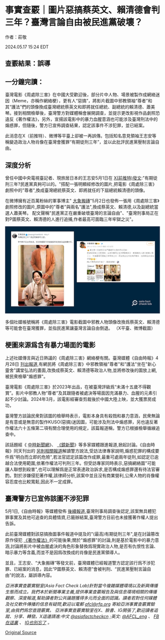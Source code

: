 # 事實查覈｜圖片惡搞蔡英文、賴清德會判三年？臺灣言論自由被民進黨破壞？

作者：莊敬

2024.05.17 15:24 EDT

## 查覈結果：誤導

## 一分鐘完讀：

臺灣電影《周處除三害》在中國大受歡迎後，部分片中人物、場景被製作成網絡迷因（Meme，亦稱作網絡梗），更有人“惡搞”，將影片截圖中邪教領袖“尊者”和其“護法”們的頭像換成臺灣總統蔡英文和即將就任總統、副總統的賴清德、蕭美琴。接到相關檢舉後，臺灣警方對媒體稱會展開調查，並提示更改影視作品劇照恐違反《著作權法》，另外，宣揚該電影中的暴力血腥意涵也可能涉及臺灣刑法中的煽惑罪，但隨後，警方已宣佈調查結果，認定該事件不涉犯罪，並已結案。

此消息在X（前推特）、微博等平臺上卻被一再誤傳。包括知名意見領袖王志安等稱變造政治人物肖像在臺灣會獲罪“有期徒刑三年”，並以此批評民進黨壓制言論自由。

## 深度分析

曾任中國中央電視臺記者、現旅居日本的王志安5月1日在 [X(前推特)發文](https://twitter.com/wangzhian8848/status/1785658882523877629):"有期徒刑三年?民進黨真夠可以的。"搭配一張明顯經修改的圖片,把電影《周處除三害》劇照中的"尊者",換成臺灣總統蔡英文、即將就任的下屆總統賴清德的頭像。

在微博擁有近百萬粉絲的軍事博主" [大象搬磚](https://weibo.com/1944375784/Ocoob1aR6?type=repost)"5月2日也發佈一張用《周處除三害》劇照修改的圖片,原圖中的"尊者"與兩名"護法",換成蔡英文、賴清德,以及副總統當選人蕭美琴。 配文聲稱"民進黨正在嚴重破壞臺灣的言論自由"、"臺灣刑事局正在對P圖蔡英文、賴清德的人進行追捕,作者最高可面臨三年牢獄之災"。

![多個社媒帳號稱將《周處除三害》電影截圖中邪教人物頭像改換爲蔡英文、賴清德等可能會在臺灣獲罪，並指民進黨讓臺灣言論自由倒退。 （X平臺、微博截圖）](images/ZNQIZENWGOFVFG4RY6I3QEHPNI.png)

多個社媒帳號稱將《周處除三害》電影截圖中邪教人物頭像改換爲蔡英文、賴清德等可能會在臺灣獲罪，並指民進黨讓臺灣言論自由倒退。 （X平臺、微博截圖）

## 梗圖來源爲含有暴力場面的電影

上述社媒傳言與近日熱議的《周處除三害》網絡梗有關。臺灣媒體《自由時報》4月28日 [刊出報道](https://news.ltn.com.tw/news/society/paper/1643186),有網民將《周處除三害》中邪教領袖"尊者"和"護法"坐在"新心靈舍"講堂弘法的畫面,改換成蔡英文、賴清德等政治人物,並將修改後的圖放上網,被民衆檢舉"煽惑罪"。

臺灣電影《周處除三害》於2023年出品，在被臺灣評級爲“未滿十五歲不得觀賞”。影片中邪教人物“尊者”及其跟隨者被處決等場面因充滿暴力、血腥的元素引起不少討論。2024年3月，該電影經審查剪裁後於中國大陸上映，並大獲票房成功，

臺灣警方談論民衆對該圖的檢舉時表示，電影本身具有殺戮和暴力意涵，民衆無論是有意或是無意的製作KUSO(惡搞)迷因圖，可能涉及刑法中煽惑罪，另也違反著作權法六十五條第二項有關合理使用的規定，該篇報道稱，警方已根據檢舉循線追查中。

該話題經《 [中時新聞網](https://www.chinatimes.com/realtimenews/20240430000949-260402?chdtv)》、 [《鏡新聞](https://www.mnews.tw/story/20240430nm006)》等多家媒體跟進報道,掀起討論。《自由時報》同天刊出的 [另則相關報道](https://news.ltn.com.tw/news/society/paper/1643187)解讀警方說法,受訪法律專家說明,煽惑犯罪的構成要件爲"明白而立即的危險",若法官認定該篇改作成罪,最重可處兩年徒刑,如認定已逾越合法使用範圍,依著作權法可判刑三年。但受訪專家同時表示,惡搞網絡圖"可能讓人聯想到殺害",也可以理解爲是正常表達政治訴求,是否構成煽惑罪還有待法官審酌。對於涉嫌侵犯著作權,該律師分析,該案中並且沒有商業營利,公衆人物的肖像權容忍度也比較寬鬆,因此不一定成罪。

## 臺灣警方已宣佈該圖不涉犯罪

5月1日,《自由時報》等媒體發佈 [後續報道](https://news.ltn.com.tw/news/society/breakingnews/4659060),臺灣刑事局調查後認定,該案無具體犯罪事實及其他可追查的具體情資,已籤辦結案,臺灣警方目前也未接獲著作權人提出告訴。

此前臺灣媒體對該惡搞換圖事件報道中提及的"(最高)有期徒刑三年",是在討論篡改原作侵犯 [《著作權法》](https://law.moj.gov.tw/LawClass/LawSingle.aspx?Pcode=J0070017&FLNO=91)的可能後果;關於"煽惑罪"的討論,則是基於電影中的暴力意涵,討論將影片中被血腥處決的角色形象替換爲現實政治人物,是否有仇恨性言論、暗示暴力等含義,而並不是因爲改換成的肖像是民進黨領導人。

並且，王志安、“大象搬磚”等發文前，臺灣媒體已經報道警方認定該行爲不涉犯罪、已結案的消息，因此“P圖蔡英文、賴清德”會被判刑、“民進黨壓制言論自由”的說法，屬誤導內容。

*亞洲事實查覈實驗室(Asia Fact Check Lab)針對當今複雜媒體環境以及新興傳播生態而成立。我們本於新聞專業主義,提供專業查覈報告及與信息環境相關的傳播觀察、深度報道,幫助讀者對公共議題獲得多元而全面的認識。讀者若對任何媒體及社交軟件傳播的信息有疑問,歡迎以電郵*  [*afcl@rfa.org*](mailto:afcl@rfa.org)  *寄給亞洲事實查覈實驗室,由我們爲您查證覈實。* *亞洲事實查覈實驗室在X、臉書、IG開張了,歡迎讀者追蹤、分享、轉發。X這邊請進:中文*  [*@asiafactcheckcn*](https://twitter.com/asiafactcheckcn)  *;英文:*  [*@AFCL\_eng*](https://twitter.com/AFCL_eng)  *、*  [*FB在這裏*](https://www.facebook.com/asiafactchecklabcn)  *、*  [*IG也別忘了*](https://www.instagram.com/asiafactchecklab/)  *。*



[Original Source](https://www.rfa.org/mandarin/shishi-hecha/hc-05172024151822.html)